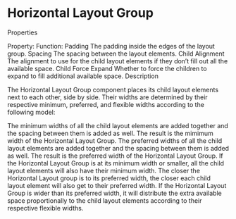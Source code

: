 # Horizontal Layout Group

Properties


Property:	Function:
Padding	The padding inside the edges of the layout group.
Spacing	The spacing between the layout elements.
Child Alignment	The alignment to use for the child layout elements if they don’t fill out all the available space.
Child Force Expand	Whether to force the children to expand to fill additional available space.
Description

The Horizontal Layout Group component places its child layout elements next to each other, side by side. Their widths are determined by their respective minimum, preferred, and flexible widths according to the following model:

The minimum widths of all the child layout elements are added together and the spacing between them is added as well. The result is the mimimum width of the Horizontal Layout Group.
The preferred widths of all the child layout elements are added together and the spacing between them is added as well. The result is the preferred width of the Horizontal Layout Group.
If the Horizontal Layout Group is at its minimum width or smaller, all the child layout elements will also have their minimum width.
The closer the Horizontal Layout group is to its preferred width, the closer each child layout element will also get to their preferred width.
If the Horizontal Layout Group is wider than its preferred width, it will distribute the extra available space proportionally to the child layout elements according to their respective flexible widths.